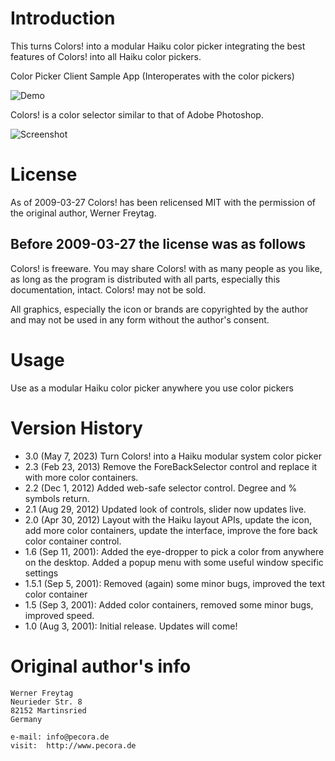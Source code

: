 
# Introduction

This turns Colors! into a modular Haiku color picker integrating the best features of Colors!
into all Haiku color pickers.

Color Picker Client Sample App (Interoperates with the color pickers)

![Demo](https://raw.github.com/jscipione/colorPickerPanel/master/images/Demo.png)

Colors! is a color selector similar to that of Adobe Photoshop.

![Screenshot](https://raw.github.com/jscipione/Colors/master/Colors\!.png)

# License

As of 2009-03-27 Colors! has been relicensed MIT with the permission of the original author, Werner Freytag.

## Before 2009-03-27 the license was as follows

Colors! is freeware. You may share Colors! with as many people as you like, as long as the program is distributed with all parts, especially this documentation, intact. Colors! may not be sold.

All graphics, especially the icon or brands are copyrighted by the author and may not be used in any form without the author's consent.

# Usage

Use as a modular Haiku color picker anywhere you use color pickers

# Version History
* 3.0 (May 7, 2023) Turn Colors! into a Haiku modular system color picker
* 2.3 (Feb 23, 2013) Remove the ForeBackSelector control and replace it with more color containers.
* 2.2 (Dec 1, 2012) Added web-safe selector control. Degree and % symbols return.
* 2.1 (Aug 29, 2012) Updated look of controls, slider now updates live.
* 2.0 (Apr 30, 2012) Layout with the Haiku layout APIs, update the icon, add more color containers, update the interface, improve the fore back color container control.
* 1.6 (Sep 11, 2001): Added the eye-dropper to pick a color from anywhere on the desktop. Added a popup menu with some useful window specific settings
* 1.5.1 (Sep 5, 2001): Removed (again) some minor bugs, improved the text color container
* 1.5 (Sep 3, 2001): Added color containers, removed some minor bugs, improved speed.
* 1.0 (Aug 3, 2001): Initial release. Updates will come!

# Original author's info

    Werner Freytag
    Neurieder Str. 8
    82152 Martinsried
    Germany
    
    e-mail: info@pecora.de
    visit:  http://www.pecora.de